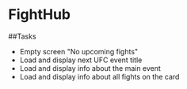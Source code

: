 # FightHub

##Tasks
- Empty screen "No upcoming fights"
- Load and display next UFC event title
- Load and display info about the main event
- Load and display info about all fights on the card
